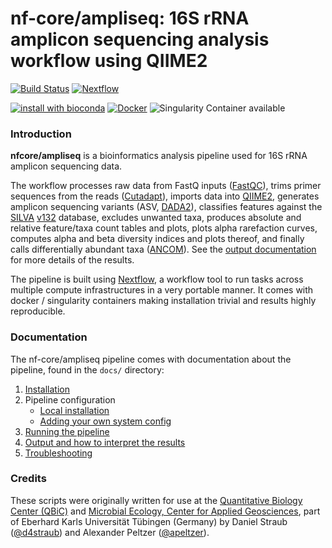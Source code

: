 # nf-core/ampliseq: 16S rRNA amplicon sequencing analysis workflow using QIIME2

[![Build Status](https://travis-ci.org/nf-core/ampliseq.svg?branch=master)](https://travis-ci.org/nf-core/ampliseq)
[![Nextflow](https://img.shields.io/badge/nextflow-%E2%89%A518.10.1-brightgreen.svg)](https://www.nextflow.io/)

[![install with bioconda](https://img.shields.io/badge/install%20with-bioconda-brightgreen.svg)](http://bioconda.github.io/)
[![Docker](https://img.shields.io/docker/automated/nfcore/ampliseq.svg)](https://hub.docker.com/r/nfcore/ampliseq)
![Singularity Container available](
https://img.shields.io/badge/singularity-available-7E4C74.svg)

### Introduction
**nfcore/ampliseq** is a bioinformatics analysis pipeline used for 16S rRNA amplicon sequencing data.

The workflow processes raw data from FastQ inputs ([FastQC](https://www.bioinformatics.babraham.ac.uk/projects/fastqc/)), trims primer sequences from the reads ([Cutadapt](https://journal.embnet.org/index.php/embnetjournal/article/view/200)), imports data into [QIIME2](https://qiime2.org/), generates amplicon sequencing variants (ASV, [DADA2](https://www.nature.com/articles/nmeth.3869)), classifies features against the [SILVA](https://www.arb-silva.de/) [v132](https://www.arb-silva.de/documentation/release-132/) database, excludes unwanted taxa, produces absolute and relative feature/taxa count tables and plots, plots alpha rarefaction curves, computes alpha and beta diversity indices and plots thereof, and finally calls differentially abundant taxa ([ANCOM](https://www.ncbi.nlm.nih.gov/pubmed/26028277)). See the [output documentation](docs/output.md) for more details of the results.

The pipeline is built using [Nextflow](https://www.nextflow.io), a workflow tool to run tasks across multiple compute infrastructures in a very portable manner. It comes with docker / singularity containers making installation trivial and results highly reproducible.

### Documentation
The nf-core/ampliseq pipeline comes with documentation about the pipeline, found in the `docs/` directory:

1. [Installation](https://nf-co.re/usage/installation)
2. Pipeline configuration
    * [Local installation](https://nf-co.re/usage/installation)
    * [Adding your own system config](https://nf-co.re/usage/adding_own_config)
3. [Running the pipeline](docs/usage.md)
4. [Output and how to interpret the results](docs/output.md)
5. [Troubleshooting](https://nf-co.re/usage/troubleshooting)

### Credits
These scripts were originally written for use at the [Quantitative Biology Center (QBiC)](http://www.qbic.life) and [Microbial Ecology, Center for Applied Geosciences](http://www.uni-tuebingen.de/de/104325), part of Eberhard Karls Universität Tübingen (Germany) by Daniel Straub ([@d4straub](https://github.com/d4straub)) and Alexander Peltzer ([@apeltzer](https://github.com/apeltzer)).